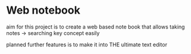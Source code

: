 # Web notebook

aim for this project is to create a web based note book that allows taking notes -> searching key concept easily

planned further features is to make it into THE ultimate text editor